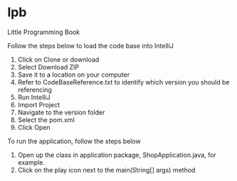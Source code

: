 # lpb
Little Programming Book

Follow the steps below to load the code base into IntelliJ

1) Click on Clone or download
2) Select Download ZIP
3) Save it to a location on your computer
4) Refer to CodeBaseReference.txt to identify which version you should be referencing
5) Run IntelliJ
6) Import Project
7) Navigate to the version folder
8) Select the pom.xml
9) Click Open

To run the application, follow the steps below
1) Open up the class in application package, ShopApplication.java, for example.
2) Click on the play icon next to the main(String[] args) method
